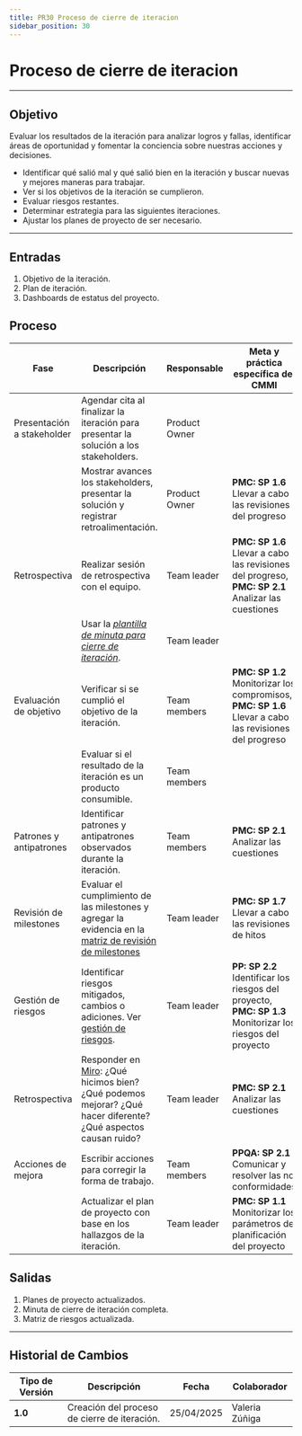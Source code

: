 ```yaml
---
title: PR30 Proceso de cierre de iteracion
sidebar_position: 30
---
```


# Proceso de cierre de iteracion

---

## Objetivo

Evaluar los resultados de la iteración para analizar logros y fallas, identificar áreas de oportunidad y fomentar la conciencia sobre nuestras acciones y decisiones.

- Identificar qué salió mal y qué salió bien en la iteración y buscar nuevas y mejores maneras para trabajar.
- Ver si los objetivos de la iteración se cumplieron.
- Evaluar riesgos restantes.
- Determinar estrategia para las siguientes iteraciones.
- Ajustar los planes de proyecto de ser necesario.

---

## Entradas

1. Objetivo de la iteración.
2. Plan de iteración.
3. Dashboards de estatus del proyecto.

## Proceso

| Fase                       | Descripción                                                                                                                                                                                                     | Responsable   | Meta y práctica específica del CMMI                                                                       |
| -------------------------- | --------------------------------------------------------------------------------------------------------------------------------------------------------------------------------------------------------------- | ------------- | --------------------------------------------------------------------------------------------------------- |
| Presentación a stakeholder | Agendar cita al finalizar la iteración para presentar la solución a los stakeholders.                                                                                                                           | Product Owner |                                                                                                           |
|                            | Mostrar avances los stakeholders, presentar la solución y registrar retroalimentación.                                                                                                                          | Product Owner | **PMC: SP 1.6** Llevar a cabo las revisiones del progreso                                                 |
| Retrospectiva              | Realizar sesión de retrospectiva con el equipo.                                                                                                                                                                 | Team leader   | **PMC: SP 1.6** Llevar a cabo las revisiones del progreso, **PMC: SP 2.1** Analizar las cuestiones        |
|                            | Usar la _[plantilla de minuta para cierre de iteración](https://docs.google.com/document/d/1p4Vs9uLDJbLrukanRDvZcnA1uJzysstMTKZe_ogMffc/edit?usp=sharing)_.                                                     | Team leader   |                                                                                                           |
| Evaluación de objetivo     | Verificar si se cumplió el objetivo de la iteración.                                                                                                                                                            | Team members  | **PMC: SP 1.2** Monitorizar los compromisos, **PMC: SP 1.6** Llevar a cabo las revisiones del progreso    |
|                            | Evaluar si el resultado de la iteración es un producto consumible.                                                                                                                                              | Team members  |                                                                                                           |
| Patrones y antipatrones    | Identificar patrones y antipatrones observados durante la iteración.                                                                                                                                            | Team members  | **PMC: SP 2.1** Analizar las cuestiones                                                                   |
| Revisión de milestones     | Evaluar el cumplimiento de las milestones y agregar la evidencia en la [matriz de revisión de milestones](https://docs.google.com/spreadsheets/d/1ei3juQH-EVJTkKWWUHFywdmhfqlrlX1b6sznvBgwdJc/edit?usp=sharing) | Team leader   | **PMC: SP 1.7** Llevar a cabo las revisiones de hitos                                                     |
| Gestión de riesgos         | Identificar riesgos mitigados, cambios o adiciones. Ver [gestión de riesgos](https://codeandco-wiki.netlify.app/docs/procesos/PR8-gestion-riesgos).                                                             | Team leader   | **PP: SP 2.2** Identificar los riesgos del proyecto, **PMC: SP 1.3** Monitorizar los riesgos del proyecto |
| Retrospectiva              | Responder en [Miro](https://miro.com/app/board/uXjVLiydTOA=/): ¿Qué hicimos bien? ¿Qué podemos mejorar? ¿Qué hacer diferente? ¿Qué aspectos causan ruido?                                                       | Team leader   | **PMC: SP 2.1** Analizar las cuestiones                                                                   |
| Acciones de mejora         | Escribir acciones para corregir la forma de trabajo.                                                                                                                                                            | Team members  | **PPQA: SP 2.1** Comunicar y resolver las no conformidades                                                |
|                            | Actualizar el plan de proyecto con base en los hallazgos de la iteración.                                                                                                                                       | Team leader   | **PMC: SP 1.1** Monitorizar los parámetros de planificación del proyecto                                  |

## Salidas

1. Planes de proyecto actualizados.
2. Minuta de cierre de iteración completa.
3. Matriz de riesgos actualizada.

---

## Historial de Cambios

| **Tipo de Versión** | **Descripción**                              | **Fecha**  | **Colaborador** |
| ------------------- | -------------------------------------------- | ---------- | --------------- |
| **1.0**             | Creación del proceso de cierre de iteración. | 25/04/2025 | Valeria Zúñiga  |
